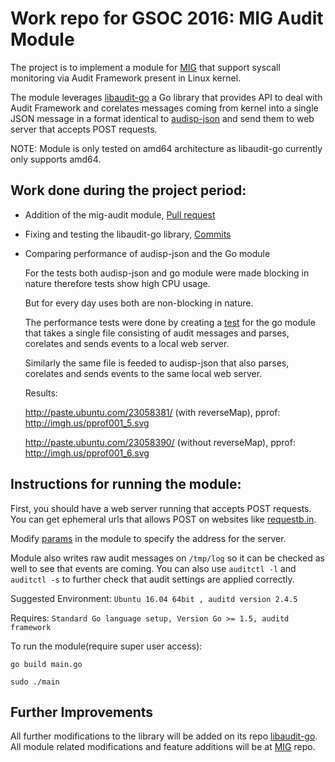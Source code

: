 Work repo for GSOC 2016: MIG Audit Module
=========================

The project is to implement a module for [MIG](http://mig.mozilla.org/) that support syscall monitoring via Audit Framework present in Linux kernel.

The module leverages [libaudit-go](https://github.com/mozilla/libaudit-go) a Go library that provides API to deal with Audit Framework and corelates messages coming from kernel into a single JSON message in a format identical to [audisp-json](https://github.com/gdestuynder/audisp-json/blob/master/messages_format.rst) and send them to web server that accepts POST requests.

NOTE: Module is only tested on amd64 architecture as libaudit-go currently only supports amd64.

## Work done during the project period:

* 	Addition of the mig-audit module, [Pull request](https://github.com/mozilla/mig/pull/253)

*	Fixing and testing the libaudit-go library, [Commits](https://github.com/mozilla/libaudit-go/commits?author=arunk-s)

*	Comparing performance of audisp-json and the Go module

	For the tests both audisp-json and go module were made blocking in nature therefore tests show high CPU usage.
	
	But for every day uses both are non-blocking in nature.

	The performance tests were done by creating a [test](vendor/mig.ninja/mig/modules/audit/audit_test.go) for the go module that takes a single file consisting of audit messages and parses, corelates and sends events to a local web server.
	
	Similarly the same file is feeded to audisp-json that also parses, corelates and sends events to the same local web server.
	
	Results:
	
	http://paste.ubuntu.com/23058381/ (with reverseMap), pprof: http://imgh.us/pprof001_5.svg 
	
	http://paste.ubuntu.com/23058390/ (without reverseMap), pprof: http://imgh.us/pprof001_6.svg

## Instructions for running the module:

First, you should have a web server running that accepts POST requests. You can get ephemeral urls that allows POST on websites like [requestb.in](http://requestb.in/).

Modify [params](main.go#L17) in the module to specify the address for the server.

Module also writes raw audit messages on `/tmp/log` so it can be checked as well to see that events are coming.
You can also use `auditctl -l` and `auditctl -s` to further check that audit settings are applied correctly.

Suggested Environment: `Ubuntu 16.04 64bit , auditd version 2.4.5`

Requires: `Standard Go language setup, Version Go >= 1.5, auditd framework`

To run the module(require super user access):
```
go build main.go

sudo ./main
```

## Further Improvements

All further modifications to the library will be added on its repo [libaudit-go](https://github.com/mozilla/libaudit-go).
All module related modifications and feature additions will be at [MIG](https://github.com/mozilla/mig/) repo.

